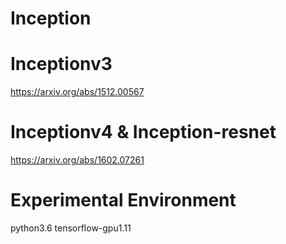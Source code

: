 # Inception


# Inceptionv3
https://arxiv.org/abs/1512.00567
# Inceptionv4 & Inception-resnet
https://arxiv.org/abs/1602.07261

# Experimental Environment
 
python3.6 tensorflow-gpu1.11
